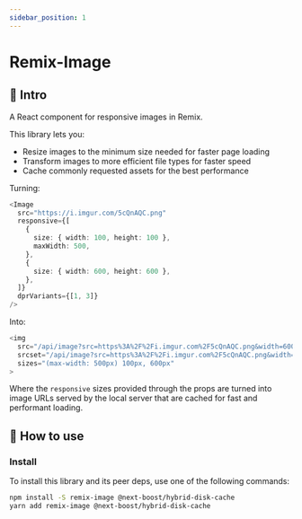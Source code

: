 ```yaml
---
sidebar_position: 1
---
```


# Remix-Image

## 👋 Intro

A React component for responsive images in Remix.

This library lets you:
* Resize images to the minimum size needed for faster page loading
* Transform images to more efficient file types for faster speed
* Cache commonly requested assets for the best performance

Turning:

```typescript jsx
<Image
  src="https://i.imgur.com/5cQnAQC.png"
  responsive={[
    {
      size: { width: 100, height: 100 },
      maxWidth: 500,
    },
    {
      size: { width: 600, height: 600 },
    },
  ]}
  dprVariants={[1, 3]}
/>
```

Into:

```typescript jsx
<img
  src="/api/image?src=https%3A%2F%2Fi.imgur.com%2F5cQnAQC.png&width=600&height=600"
  srcset="/api/image?src=https%3A%2F%2Fi.imgur.com%2F5cQnAQC.png&width=100&height=100 100w, /api/image?src=https%3A%2F%2Fi.imgur.com%2F5cQnAQC.png&width=600&height=600 600w, /api/image?src=https%3A%2F%2Fi.imgur.com%2F5cQnAQC.png&width=300&height=300 300w, /api/image?src=https%3A%2F%2Fi.imgur.com%2F5cQnAQC.png&width=1800&height=1800 1800w"
  sizes="(max-width: 500px) 100px, 600px"
>
```

Where the `responsive` sizes provided through the props are turned into image URLs served by the local server that are cached for fast and performant loading.

## 🚀 How to use

### Install

To install this library and its peer deps, use one of the following commands:
```bash
npm install -S remix-image @next-boost/hybrid-disk-cache
yarn add remix-image @next-boost/hybrid-disk-cache
```
